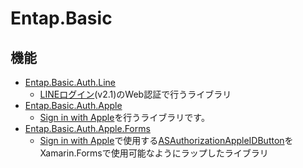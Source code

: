 # Entap.Basic

## 機能
* [Entap.Basic.Auth.Line](https://github.com/entap/Entap.Basic/tree/main/Source/Entap.Basic.Auth.Line/Entap.Basic.Auth.Line.NuGet)
  * [LINEログイン](https://developers.line.biz/ja/reference/line-login/)(v2.1)のWeb認証で行うライブラリ  
* [Entap.Basic.Auth.Apple](https://github.com/entap/Entap.Basic/tree/main/Source/Entap.Basic.Auth.Apple/Entap.Basic.Auth.Apple.NuGet)
  * [Sign in with Apple](https://developer.apple.com/jp/sign-in-with-apple/get-started/)を行うライブラリです。
* [Entap.Basic.Auth.Apple.Forms](https://github.com/entap/Entap.Basic/tree/main/Source/Entap.Basic.Auth.Apple.Forms/Entap.Basic.Auth.Apple.Forms.NuGet)
  * [Sign in with Apple](https://developer.apple.com/jp/sign-in-with-apple/)で使用する[ASAuthorizationAppleIDButton](https://developer.apple.com/documentation/authenticationservices/asauthorizationappleidbutton)をXamarin.Formsで使用可能なようにラップしたライブラリ  
